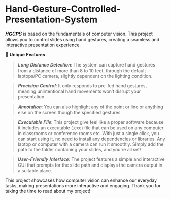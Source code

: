 # Hand-Gesture-Controlled-Presentation-System
𝑯𝙂𝑪𝙋𝑺 is based on the fundamentals of computer vision. This project allows you to control slides using hand gestures, creating a seamless and interactive presentation experience. 

🌟 𝐔𝐧𝐢𝐪𝐮𝐞 𝐅𝐞𝐚𝐭𝐮𝐫𝐞𝐬
> 𝑳𝒐𝒏𝒈 𝑫𝒊𝒔𝒕𝒂𝒏𝒄𝒆 𝑫𝒆𝒕𝒆𝒄𝒕𝒊𝒐𝒏: The system can capture hand gestures from a distance of more than 8 to 10 feet, through the default laptops/PC camera, slightly dependent on the lighting condition.

> 𝑷𝒓𝒆𝒄𝒊𝒔𝒊𝒐𝒏 𝑪𝒐𝒏𝒕𝒓𝒐𝒍: It only responds to pre-fed hand gestures, meaning unintentional hand movements won’t disrupt your presentation. 

> 𝑨𝒏𝒏𝒐𝒕𝒂𝒕𝒊𝒐𝒏: You can also highlight any of the point or line or anything else on the screen though the specified gestures.

> 𝑬𝒙𝒆𝒄𝒖𝒕𝒂𝒃𝒍𝒆 𝑭𝒊𝒍𝒆: This project give feel like a proper software because it includes an executable (.exe) file that can be used on any computer in classrooms or conference rooms etc. With just a single click, you can start using it, no need to install any dependencies or libraries. Any laptop or computer with a camera can run it smoothly. Simply add the path to the folder containing your slides, and you're all set! 

> 𝑼𝒔𝒆𝒓-𝑭𝒓𝒊𝒆𝒏𝒅𝒍𝒚 𝑰𝒏𝒕𝒆𝒓𝒇𝒂𝒄𝒆: The project features a simple and interactive GUI that prompts for the slide path and displays the camera output in a suitable place.

This project showcases how computer vision can enhance our everyday tasks, making presentations more interactive and engaging.
Thank you for taking the time to read about my project!
